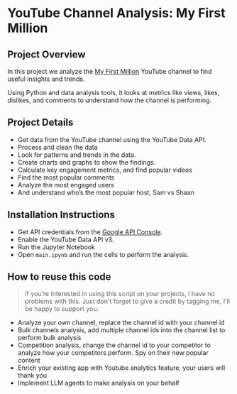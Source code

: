 # YouTube Channel Analysis: My First Million


## Project Overview

In this project we analyze the [My First Million](https://www.youtube.com/@MyFirstMillionPod) YouTube channel to find useful insights and trends. 

Using Python and data analysis tools, it looks at metrics like views, likes, dislikes, and comments to understand how the channel is performing. 

## Project Details

- Get data from the YouTube channel using the YouTube Data API.
- Process and clean the data
- Look for patterns and trends in the data.
- Create charts and graphs to show the findings.
- Calculate key engagement metrics, and find popular videos
- Find the most popular comments
- Analyze the most engaged users
- And understand who’s the most popular host, Sam vs Shaan

## Installation Instructions

- Get API credentials from the [Google API Console](https://console.developers.google.com/).
- Enable the YouTube Data API v3.
- Run the Jupyter Notebook
- Open `main.ipynb` and run the cells to perform the analysis.

## How to reuse this code

> If you’re interested in using this script on your projects, I have no problems with this. Just don't forget to give a credit by tagging me, I'll be happy to support you.
>

- Analyze your own channel, replace the channel id with your channel id
- Bulk channels analysis, add multiple channel ids into the channel list to perform bulk analysis
- Competition analysis, change the channel id to your competitor to analyze how your competitors perform. Spy on their new popular content
- Enrich your existing app with Youtube analytics feature, your users will thank you
- Implement LLM agents to make analysis on your behalf

